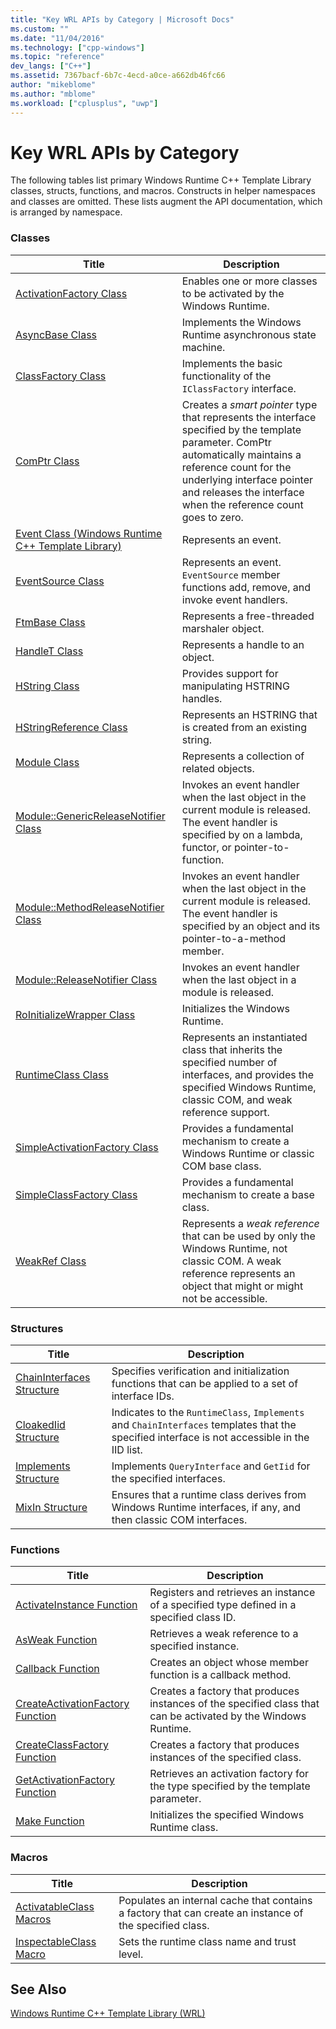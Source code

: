 ```yaml
---
title: "Key WRL APIs by Category | Microsoft Docs"
ms.custom: ""
ms.date: "11/04/2016"
ms.technology: ["cpp-windows"]
ms.topic: "reference"
dev_langs: ["C++"]
ms.assetid: 7367bacf-6b7c-4ecd-a0ce-a662db46fc66
author: "mikeblome"
ms.author: "mblome"
ms.workload: ["cplusplus", "uwp"]
---
```

# Key WRL APIs by Category
The following tables list primary Windows Runtime C++ Template Library classes, structs, functions, and macros. Constructs in helper namespaces and classes are omitted. These lists augment the API documentation, which is arranged by namespace.  
  
### Classes  
  
|Title|Description|  
|-----------|-----------------|  
|[ActivationFactory Class](../windows/activationfactory-class.md)|Enables one or more classes to be activated by the Windows Runtime.|  
|[AsyncBase Class](../windows/asyncbase-class.md)|Implements the Windows Runtime asynchronous state machine.|  
|[ClassFactory Class](../windows/classfactory-class.md)|Implements the basic functionality of the `IClassFactory` interface.|  
|[ComPtr Class](../windows/comptr-class.md)|Creates a *smart pointer* type that represents the interface specified by the template parameter. ComPtr automatically maintains a reference count for the underlying interface pointer and releases the interface when the reference count goes to zero.|  
|[Event Class (Windows Runtime C++ Template Library)](../windows/event-class-windows-runtime-cpp-template-library.md)|Represents an event.|  
|[EventSource Class](../windows/eventsource-class.md)|Represents an event. `EventSource` member functions add, remove, and invoke event handlers.|  
|[FtmBase Class](../windows/ftmbase-class.md)|Represents a free-threaded marshaler object.|  
|[HandleT Class](../windows/handlet-class.md)|Represents a handle to an object.|  
|[HString Class](../windows/hstring-class.md)|Provides support for manipulating HSTRING handles.|  
|[HStringReference Class](../windows/hstringreference-class.md)|Represents an HSTRING that is created from an existing string.|  
|[Module Class](../windows/module-class.md)|Represents a collection of related objects.|  
|[Module::GenericReleaseNotifier Class](../windows/module-genericreleasenotifier-class.md)|Invokes an event handler when the last object in the current module is released. The event handler is specified by on a lambda, functor, or pointer-to-function.|  
|[Module::MethodReleaseNotifier Class](../windows/module-methodreleasenotifier-class.md)|Invokes an event handler when the last object in the current module is released. The event handler is specified by an object and its pointer-to-a-method member.|  
|[Module::ReleaseNotifier Class](../windows/module-releasenotifier-class.md)|Invokes an event handler when the last object in a module is released.|  
|[RoInitializeWrapper Class](../windows/roinitializewrapper-class.md)|Initializes the Windows Runtime.|  
|[RuntimeClass Class](../windows/runtimeclass-class.md)|Represents an instantiated class that inherits the specified number of interfaces, and provides the specified Windows Runtime, classic COM, and weak reference support.|  
|[SimpleActivationFactory Class](../windows/simpleactivationfactory-class.md)|Provides a fundamental mechanism to create a Windows Runtime or classic COM base class.|  
|[SimpleClassFactory Class](../windows/simpleclassfactory-class.md)|Provides a fundamental mechanism to create a base class.|  
|[WeakRef Class](../windows/weakref-class.md)|Represents a *weak reference* that can be used by only the Windows Runtime, not classic COM. A weak reference represents an object that might or might not be accessible.|  
  
### Structures  
  
|Title|Description|  
|-----------|-----------------|  
|[ChainInterfaces Structure](../windows/chaininterfaces-structure.md)|Specifies verification and initialization functions that can be applied to a set of interface IDs.|  
|[CloakedIid Structure](../windows/cloakediid-structure.md)|Indicates to the `RuntimeClass`, `Implements` and `ChainInterfaces` templates that the specified interface is not accessible in the IID list.|  
|[Implements Structure](../windows/implements-structure.md)|Implements `QueryInterface` and `GetIid` for the specified interfaces.|  
|[MixIn Structure](../windows/mixin-structure.md)|Ensures that a runtime class derives from Windows Runtime interfaces, if any, and then classic COM interfaces.|  
  
### Functions  
  
|Title|Description|  
|-----------|-----------------|  
|[ActivateInstance Function](../windows/activateinstance-function.md)|Registers and retrieves an instance of a specified type defined in a specified class ID.|  
|[AsWeak Function](../windows/asweak-function.md)|Retrieves a weak reference to a specified instance.|  
|[Callback Function](../windows/callback-function-windows-runtime-cpp-template-library.md)|Creates an object whose member function is a callback method.|  
|[CreateActivationFactory Function](../windows/createactivationfactory-function.md)|Creates a factory that produces instances of the specified class that can be activated by the Windows Runtime.|  
|[CreateClassFactory Function](../windows/createclassfactory-function.md)|Creates a factory that produces instances of the specified class.|  
|[GetActivationFactory Function](../windows/getactivationfactory-function.md)|Retrieves an activation factory for the type specified by the template parameter.|  
|[Make Function](../windows/make-function.md)|Initializes the specified Windows Runtime class.|  
  
### Macros  
  
|Title|Description|  
|-----------|-----------------|  
|[ActivatableClass Macros](../windows/activatableclass-macros.md)|Populates an internal cache that contains a factory that can create an instance of the specified class.|  
|[InspectableClass Macro](../windows/inspectableclass-macro.md)|Sets the runtime class name and trust level.|  
  
## See Also  
 [Windows Runtime C++ Template Library (WRL)](../windows/windows-runtime-cpp-template-library-wrl.md)